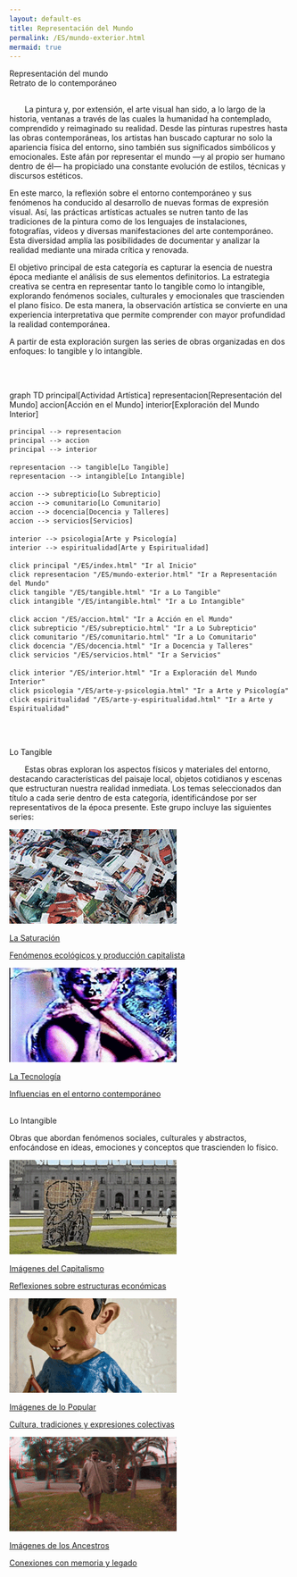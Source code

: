 ```yaml
---
layout: default-es
title: Representación del Mundo
permalink: /ES/mundo-exterior.html
mermaid: true
---
```


<div class="titulo">Representación del mundo</div>
<div class="subtitulo">Retrato de lo contemporáneo</div>


<!-- Sección de introducción general -->
<p class="parrafo" style="margin-top: 6%;">
&nbsp;&nbsp;&nbsp;&nbsp;&nbsp;&nbsp;   
La pintura y, por extensión, el arte visual han sido, a lo largo de la historia, ventanas a través de las cuales la humanidad ha contemplado, comprendido y reimaginado su realidad. Desde las pinturas rupestres hasta las obras contemporáneas, los artistas han buscado capturar no solo la apariencia física del entorno, sino también sus significados simbólicos y emocionales. Este afán por representar el mundo —y al propio ser humano dentro de él— ha propiciado una constante evolución de estilos, técnicas y discursos estéticos.
</p>

<p class="parrafo">
En este marco, la reflexión sobre el entorno contemporáneo y sus fenómenos ha conducido al desarrollo de nuevas formas de expresión visual. Así, las prácticas artísticas actuales se nutren tanto de las tradiciones de la pintura como de los lenguajes de instalaciones, fotografías, videos y diversas manifestaciones del arte contemporáneo. Esta diversidad amplía las posibilidades de documentar y analizar la realidad mediante una mirada crítica y renovada.
</p>

<p class="parrafo">
El objetivo principal de esta categoría es capturar la esencia de nuestra época mediante el análisis de sus elementos definitorios. La estrategia creativa se centra en representar tanto lo tangible como lo intangible, explorando fenómenos sociales, culturales y emocionales que trascienden el plano físico. De esta manera, la observación artística se convierte en una experiencia interpretativa que permite comprender con mayor profundidad la realidad contemporánea.
</p>

<p class="parrafo">
A partir de esta exploración surgen las series de obras organizadas en dos enfoques: lo tangible y lo intangible.
</p>

<br><br>
<div class="mermaid">
graph TD
    principal[Actividad Artística]
    representacion[Representación del Mundo]
    accion[Acción en el Mundo]
    interior[Exploración del Mundo Interior]

    principal --> representacion
    principal --> accion
    principal --> interior

    representacion --> tangible[Lo Tangible]
    representacion --> intangible[Lo Intangible]

    accion --> subrepticio[Lo Subrepticio]
    accion --> comunitario[Lo Comunitario]
    accion --> docencia[Docencia y Talleres]
    accion --> servicios[Servicios]

    interior --> psicologia[Arte y Psicología]
    interior --> espiritualidad[Arte y Espiritualidad]

    click principal "/ES/index.html" "Ir al Inicio"
    click representacion "/ES/mundo-exterior.html" "Ir a Representación del Mundo"
    click tangible "/ES/tangible.html" "Ir a Lo Tangible"
    click intangible "/ES/intangible.html" "Ir a Lo Intangible"

    click accion "/ES/accion.html" "Ir a Acción en el Mundo"
    click subrepticio "/ES/subrepticio.html" "Ir a Lo Subrepticio"
    click comunitario "/ES/comunitario.html" "Ir a Lo Comunitario"
    click docencia "/ES/docencia.html" "Ir a Docencia y Talleres"
    click servicios "/ES/servicios.html" "Ir a Servicios"

    click interior "/ES/interior.html" "Ir a Exploración del Mundo Interior"
    click psicologia "/ES/arte-y-psicologia.html" "Ir a Arte y Psicología"
    click espiritualidad "/ES/arte-y-espiritualidad.html" "Ir a Arte y Espiritualidad"


</div>

<br><br>
<div class="subtitulo">Lo Tangible</div>

<p class="parrafo">
 &nbsp;&nbsp;&nbsp;&nbsp;&nbsp;&nbsp;  Estas obras exploran los aspectos físicos y materiales del entorno, destacando características del paisaje local, objetos cotidianos y escenas que estructuran nuestra realidad inmediata. Los temas seleccionados dan título a cada serie dentro de esta categoría, identificándose por ser representativos de la época presente. Este grupo incluye las siguientes series:
</p>

<div class="button-container">
    <a href="/ES/saturacion.html" class="fancy-button">
        <div class="button-content">
            <img src="/assets/img/animacion-boton-la-saturacion.gif" alt="La Saturación">
            <p class="title">La Saturación</p>
            <p class="subtitle">Fenómenos ecológicos y producción capitalista</p>
        </div>
    </a>
    <a href="/ES/tecnologia.html" class="fancy-button">
        <div class="button-content">
            <img src="/assets/img/animacion-boton-la-tecnologia.gif" alt="La Tecnología">
            <p class="title">La Tecnología</p>
            <p class="subtitle">Influencias en el entorno contemporáneo</p>
        </div>
    </a>
</div>

<br>
<div class="subtitulo">Lo Intangible</div>

<p class="parrafo">
    Obras que abordan fenómenos sociales, culturales y abstractos, enfocándose en ideas, emociones y conceptos que trascienden lo físico.
</p>

<div class="button-container">
    <a href="/ES/capitalismo.html" class="fancy-button">
        <div class="button-content">
            <img src="/assets/img/imagenes-del-capitalismo.gif" alt="Imágenes del Capitalismo">
            <p class="title">Imágenes del Capitalismo</p>
            <p class="subtitle">Reflexiones sobre estructuras económicas</p>
        </div>
    </a>
    <a href="/ES/popular.html" class="fancy-button">
        <div class="button-content">
            <img src="/assets/img/animacion-boton-lo-popular.gif" alt="Imágenes de lo Popular">
            <p class="title">Imágenes de lo Popular</p>
            <p class="subtitle">Cultura, tradiciones y expresiones colectivas</p>
        </div>
    </a>
    <a href="/ES/ancestros.html" class="fancy-button">
        <div class="button-content">
            <img src="/assets/img/animacion-boton-los-ancestros.gif" alt="Imágenes de los Ancestros">
            <p class="title">Imágenes de los Ancestros</p>
            <p class="subtitle">Conexiones con memoria y legado</p>
        </div>
    </a>
</div>
